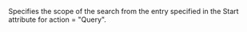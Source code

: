 Specifies the scope of the search from the entry specified in the Start attribute
for action = "Query".
